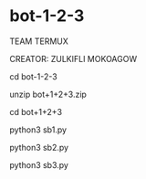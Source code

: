 # bot-1-2-3

TEAM TERMUX

CREATOR: ZULKIFLI MOKOAGOW

cd bot-1-2-3

unzip bot+1+2+3.zip

cd bot+1+2+3

python3 sb1.py

python3 sb2.py

python3 sb3.py
